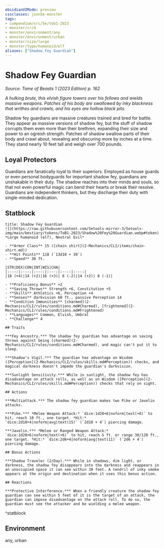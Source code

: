 ```yaml
---
obsidianUIMode: preview
cssclasses: json5e-monster
tags:
- compendium/src/5e/tob1-2023
- monster/cr/4
- monster/environment/any
- monster/environment/urban
- monster/size/large
- monster/type/humanoid/elf
aliases: ["Shadow Fey Guardian"]
---
```

# Shadow Fey Guardian
*Source: Tome of Beasts 1 (2023 Edition) p. 162*  

*A hulking brute, this elvish figure towers over his fellows and wields massive weapons. Patches of his body are swallowed by inky blackness that writhes and crawls, and his eyes are hollow black pits.*

Shadow fey guardians are massive creatures trained and bred for battle. They appear as massive versions of shadow fey, but the stuff of shadow corrupts them even more than their brethren, expanding their size and power to an ogreish strength. Patches of shadow swallow parts of their body and crawl about, revealing and obscuring more by inches at a time. They stand nearly 10 feet tall and weigh over 700 pounds.

## Loyal Protectors

Guardians are fanatically loyal to their superiors. Employed as house guards or even personal bodyguards for important shadow fey, guardians are unshakable in their duty. The shadow reaches into their minds and souls, so that not even powerful magic can bend their hearts or break their resolve. Guardians are independent thinkers, but they discharge their duty with single-minded dedication.

## Statblock

```ad-statblock
title: Shadow Fey Guardian
![](https://raw.githubusercontent.com/5etools-mirror-3/5etools-img/main/bestiary/tokens/ToB1-2023/Shadow%20Fey%20Guardian.webp#token)
*Large humanoid (elf), Neutral Evil*

- **Armor Class** 15 ([chain shirt](2-Mechanics/CLI/items/chain-shirt.md))
- **Hit Points** 110 (`13d10 + 39`)
- **Speed** 30 ft.

|STR|DEX|CON|INT|WIS|CHA|
|:---:|:---:|:---:|:---:|:---:|:---:|
|18 (+4)|14 (+2)|16 (+3)| 6 (-2)|14 (+2)| 8 (-1)|

- **Proficiency Bonus** +2
- **Saving Throws** Strength +6, Constitution +5
- **Skills** Athletics +6, Perception +4
- **Senses** darkvision 60 ft., passive Perception 14
- **Condition Immunities** [charmed](2-Mechanics/CLI/rules/conditions.md#Charmed), [frightened](2-Mechanics/CLI/rules/conditions.md#Frightened)
- **Languages** Common, Elvish, Umbral
- **Challenge** 4

## Traits

***Fey Ancestry.*** The shadow fey guardian has advantage on saving throws against being [charmed](2-Mechanics/CLI/rules/conditions.md#Charmed), and magic can't put it to sleep.

***Shadow's Vigil.*** The guardian has advantage on Wisdom ([Perception](2-Mechanics/CLI/rules/skills.md#Perception)) checks, and magical darkness doesn't impede the guardian's darkvision.

***Sunlight Sensitivity.*** While in sunlight, the shadow fey has disadvantage on attack rolls, as well as on Wisdom ([Perception](2-Mechanics/CLI/rules/skills.md#Perception)) checks that rely on sight.

## Actions

***Multiattack.*** The shadow fey guardian makes two Pike or Javelin attacks.

***Pike.*** *Melee Weapon Attack:* `dice:1d20+6|noform|text(+6)` to hit, reach 10 ft., one target. *Hit:* `dice:2d10+4|noform|avg|text(15)` (`2d10 + 4`) piercing damage.

***Javelin.*** *Melee or Ranged Weapon Attack:* `dice:1d20+6|noform|text(+6)` to hit, reach 5 ft. or range 30/120 ft., one target. *Hit:* `dice:2d6+4|noform|avg|text(11)` (`2d6 + 4`) piercing damage.

## Bonus Actions

***Shadow Traveler (2/Day).*** While in shadows, dim light, or darkness, the shadow fey disappears into the darkness and reappears in an unoccupied space it can see within 30 feet. A tendril of inky smoke appears at the origin and destination when it uses this bonus action.

## Reactions

***Protective Interference.*** When a friendly creature the shadow fey guardian can see within 5 feet of it is the target of an attack, the guardian can impose disadvantage on the attack roll. To do so, the guardian must see the attacker and be wielding a melee weapon.
```
^statblock

## Environment

any, urban